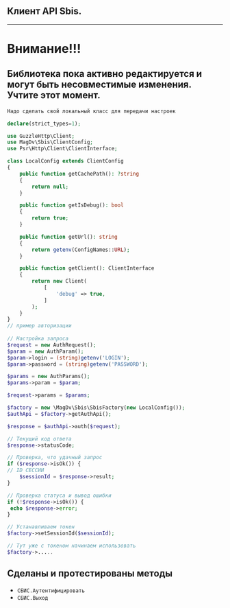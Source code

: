 ## Клиент API Sbis.

---------------------------

# Внимание!!!

## Библиотека пока активно редактируется и могут быть несовместимые изменения. Учтите этот момент.

```php
Надо сделать свой локальный класс для передачи настроек

declare(strict_types=1);

use GuzzleHttp\Client;
use MagDv\Sbis\ClientConfig;
use Psr\Http\Client\ClientInterface;

class LocalConfig extends ClientConfig
{
    public function getCachePath(): ?string
    {
        return null;
    }

    public function getIsDebug(): bool
    {
        return true;
    }

    public function getUrl(): string
    {
        return getenv(ConfigNames::URL);
    }

    public function getClient(): ClientInterface
    {
        return new Client(
            [
                'debug' => true,
            ]
        );
    }
}
// пример авторизации
        
// Настройка запроса
$request = new AuthRequest();
$param = new AuthParam();
$param->login = (string)getenv('LOGIN');
$param->password = (string)getenv('PASSWORD');

$params = new AuthParams();
$params->param = $param;

$request->params = $params;

$factory = new \MagDv\Sbis\SbisFactory(new LocalConfig());
$authApi = $factory->getAuthApi();

$response = $authApi->auth($request);

// Текущий код ответа
$response->statusCode;

// Проверка, что удачный запрос
if ($response->isOk()) {
// ID СЕССИИ
    $sessionId = $response->result;
}

// Проверка статуса и вывод ошибки
if (!$response->isOk()) {
 echo $response->error;
}

// Устанавливаем токен
$factory->setSessionId($sessionId);

// Тут уже с токеном начинаем использовать
$factory->.....
```

## Сделаны и протестированы методы

- `СБИС.Аутентифицировать`
- `СБИС.Выход`
